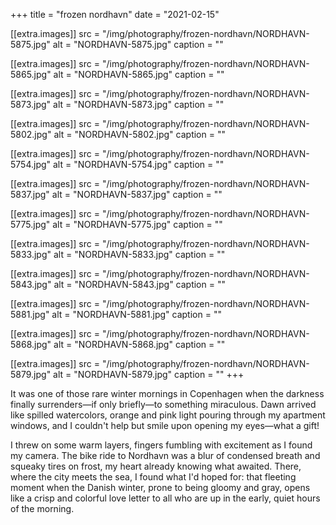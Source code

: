 +++
title = "frozen nordhavn"
date = "2021-02-15"

[[extra.images]]
src = "/img/photography/frozen-nordhavn/NORDHAVN-5875.jpg"
alt = "NORDHAVN-5875.jpg"
caption = ""

[[extra.images]]
src = "/img/photography/frozen-nordhavn/NORDHAVN-5865.jpg"
alt = "NORDHAVN-5865.jpg"
caption = ""

[[extra.images]]
src = "/img/photography/frozen-nordhavn/NORDHAVN-5873.jpg"
alt = "NORDHAVN-5873.jpg"
caption = ""

[[extra.images]]
src = "/img/photography/frozen-nordhavn/NORDHAVN-5802.jpg"
alt = "NORDHAVN-5802.jpg"
caption = ""

[[extra.images]]
src = "/img/photography/frozen-nordhavn/NORDHAVN-5754.jpg"
alt = "NORDHAVN-5754.jpg"
caption = ""

[[extra.images]]
src = "/img/photography/frozen-nordhavn/NORDHAVN-5837.jpg"
alt = "NORDHAVN-5837.jpg"
caption = ""

[[extra.images]]
src = "/img/photography/frozen-nordhavn/NORDHAVN-5775.jpg"
alt = "NORDHAVN-5775.jpg"
caption = ""

[[extra.images]]
src = "/img/photography/frozen-nordhavn/NORDHAVN-5833.jpg"
alt = "NORDHAVN-5833.jpg"
caption = ""

[[extra.images]]
src = "/img/photography/frozen-nordhavn/NORDHAVN-5843.jpg"
alt = "NORDHAVN-5843.jpg"
caption = ""

[[extra.images]]
src = "/img/photography/frozen-nordhavn/NORDHAVN-5881.jpg"
alt = "NORDHAVN-5881.jpg"
caption = ""

[[extra.images]]
src = "/img/photography/frozen-nordhavn/NORDHAVN-5868.jpg"
alt = "NORDHAVN-5868.jpg"
caption = ""

[[extra.images]]
src = "/img/photography/frozen-nordhavn/NORDHAVN-5879.jpg"
alt = "NORDHAVN-5879.jpg"
caption = ""
+++

It was one of those rare winter mornings in Copenhagen when the darkness finally surrenders—if only briefly—to something miraculous. Dawn arrived like spilled watercolors, orange and pink light pouring through my apartment windows, and I couldn't help but smile upon opening my eyes—what a gift!

I threw on some warm layers, fingers fumbling with excitement as I found my camera. The bike ride to Nordhavn was a blur of condensed breath and squeaky tires on frost, my heart already knowing what awaited. There, where the city meets the sea, I found what I'd hoped for: that fleeting moment when the Danish winter, prone to being gloomy and gray, opens like a crisp and colorful love letter to all who are up in the early, quiet hours of the morning.
